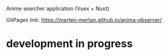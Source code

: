 Anime searcher application (Vuex + Nuxt)

GitPages link: https://marten-mertan.github.io/anima-observer/

# development in progress
